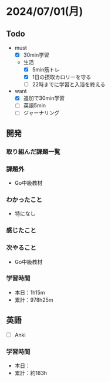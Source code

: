 # 2024/07/01(月)

## Todo

- must
  - [x] 30min学習
  - 生活
    - [x] 5min筋トレ
    - [x] 1日の摂取カロリーを守る
    - [ ] 22時までに学習と入浴を終える
- want
  - [x] 追加で30min学習
  - [ ] 英語5min
  - [ ] ジャーナリング

## 開発

### 取り組んだ課題一覧

### 課題外

- Go中級教材

### わかったこと

- 特になし

### 感じたこと

### 次やること

- Go中級教材

### 学習時間

- 本日：1h15m
- 累計：978h25m

## 英語

- [ ] Anki

### 学習時間

- 本日：
- 累計：約183h
